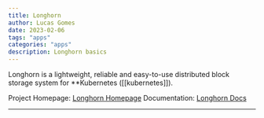 ```yaml
---
title: Longhorn
author: Lucas Gomes
date: 2023-02-06
tags: "apps"
categories: "apps"
description: Longhorn basics
---
```


Longhorn is a lightweight, reliable and easy-to-use distributed block storage system for **Kubernetes ([[kubernetes]]).

Project Homepage: [Longhorn Homepage](https://longhorn.io)
Documentation: [Longhorn Docs](https://longhorn.io/docs/)

---
